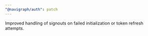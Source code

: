```yaml
---
"@navigraph/auth": patch
---
```


Improved handling of signouts on failed initialization or token refresh attempts.
